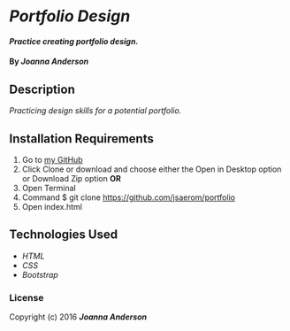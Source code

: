 # _Portfolio Design_

#### _Practice creating portfolio design._

#### By _**Joanna Anderson**_

## Description

_Practicing design skills for a potential portfolio._

## Installation Requirements

1. Go to [my GitHub](https://github.com/jsaerom/portfolio)
2. Click Clone or download and choose either the Open in Desktop option or Download Zip option
**OR**
1. Open Terminal
2. Command $ git clone https://github.com/jsaerom/portfolio
3. Open index.html

## Technologies Used

* _HTML_
* _CSS_
* _Bootstrap_

### License

Copyright (c) 2016 **_Joanna Anderson_**
